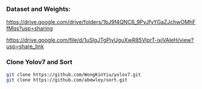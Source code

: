 ### Dataset and Weights:

https://drive.google.com/drive/folders/1bJ9f4QNC6_9PvJfyYGaZJchwOMhFfMqs?usp=sharing

https://drive.google.com/file/d/1uSlgJTgPjvUguXwR85VlprT-ixjVAleH/view?usp=share_link

### Clone Yolov7 and Sort

```bash
git clone https://github.com/WongKinYiu/yolov7.git
git clone https://github.com/abewley/sort.git
```
